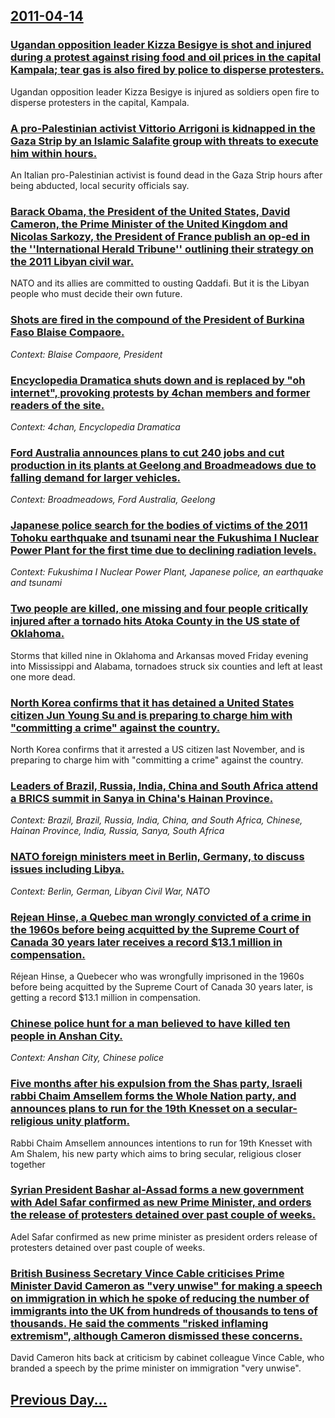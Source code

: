 ## [2011-04-14](/news/2011/04/14/index.md)

### [Ugandan opposition leader Kizza Besigye is shot and injured during a protest against rising food and oil prices in the capital Kampala; tear gas is also fired by police to disperse protesters. ](/news/2011/04/14/ugandan-opposition-leader-kizza-besigye-is-shot-and-injured-during-a-protest-against-rising-food-and-oil-prices-in-the-capital-kampala-tear.md)
Ugandan opposition leader Kizza Besigye is injured as soldiers open fire to disperse protesters in the capital, Kampala.

### [A pro-Palestinian activist Vittorio Arrigoni is kidnapped in the Gaza Strip by an Islamic Salafite group with threats to execute him within hours. ](/news/2011/04/14/a-pro-palestinian-activist-vittorio-arrigoni-is-kidnapped-in-the-gaza-strip-by-an-islamic-salafite-group-with-threats-to-execute-him-within.md)
An Italian pro-Palestinian activist is found dead in the Gaza Strip hours after being abducted, local security officials say.

### [Barack Obama, the President of the United States, David Cameron, the Prime Minister of the United Kingdom and Nicolas Sarkozy, the President of France publish an op-ed in the ''International Herald Tribune'' outlining their strategy on the 2011 Libyan civil war. ](/news/2011/04/14/barack-obama-the-president-of-the-united-states-david-cameron-the-prime-minister-of-the-united-kingdom-and-nicolas-sarkozy-the-president.md)
NATO and its allies are committed to ousting Qaddafi. But it is the Libyan people who must decide their own future.

### [Shots are fired in the compound of the President of Burkina Faso Blaise Compaore. ](/news/2011/04/14/shots-are-fired-in-the-compound-of-the-president-of-burkina-faso-blaise-compaora-c.md)
_Context: Blaise Compaore, President_

### [Encyclopedia Dramatica shuts down and is replaced by "oh internet", provoking protests by 4chan members and former readers of the site. ](/news/2011/04/14/encyclopedia-dramatica-shuts-down-and-is-replaced-by-oh-internet-provoking-protests-by-4chan-members-and-former-readers-of-the-site.md)
_Context: 4chan, Encyclopedia Dramatica_

### [Ford Australia announces plans to cut 240 jobs and cut production in its plants at Geelong and Broadmeadows due to falling demand for larger vehicles. ](/news/2011/04/14/ford-australia-announces-plans-to-cut-240-jobs-and-cut-production-in-its-plants-at-geelong-and-broadmeadows-due-to-falling-demand-for-larger.md)
_Context: Broadmeadows, Ford Australia, Geelong_

### [Japanese police search for the bodies of victims of the 2011 Tohoku earthquake and tsunami near the Fukushima I Nuclear Power Plant for the first time due to declining radiation levels. ](/news/2011/04/14/japanese-police-search-for-the-bodies-of-victims-of-the-2011-tahoku-earthquake-and-tsunami-near-the-fukushima-i-nuclear-power-plant-for-the.md)
_Context: Fukushima I Nuclear Power Plant, Japanese police, an earthquake and tsunami_

### [Two people are killed, one missing and four people critically injured after a tornado hits Atoka County in the US state of Oklahoma. ](/news/2011/04/14/two-people-are-killed-one-missing-and-four-people-critically-injured-after-a-tornado-hits-atoka-county-in-the-us-state-of-oklahoma.md)
Storms that killed nine in Oklahoma and Arkansas moved Friday evening into Mississippi and Alabama, tornadoes struck six counties and left at least one more dead.

### [North Korea confirms that it has detained a United States citizen Jun Young Su and is preparing to charge him with "committing a crime" against the country. ](/news/2011/04/14/north-korea-confirms-that-it-has-detained-a-united-states-citizen-jun-young-su-and-is-preparing-to-charge-him-with-committing-a-crime-agai.md)
North Korea confirms that it arrested a US citizen last November, and is preparing to charge him with &quot;committing a crime&quot; against the country.

### [Leaders of Brazil, Russia, India, China and South Africa attend a BRICS summit in Sanya in China's Hainan Province. ](/news/2011/04/14/leaders-of-brazil-russia-india-china-and-south-africa-attend-a-brics-summit-in-sanya-in-china-s-hainan-province.md)
_Context: Brazil, Brazil, Russia, India, China, and South Africa, Chinese, Hainan Province, India, Russia, Sanya, South Africa_

### [NATO foreign ministers meet in Berlin, Germany, to discuss issues including Libya. ](/news/2011/04/14/nato-foreign-ministers-meet-in-berlin-germany-to-discuss-issues-including-libya.md)
_Context: Berlin, German, Libyan Civil War, NATO_

### [Rejean Hinse, a Quebec man wrongly convicted of a crime in the 1960s before being acquitted by the Supreme Court of Canada 30 years later receives a record $13.1 million in compensation. ](/news/2011/04/14/ra-c-jean-hinse-a-quebec-man-wrongly-convicted-of-a-crime-in-the-1960s-before-being-acquitted-by-the-supreme-court-of-canada-30-years-later-r.md)
R&eacute;jean Hinse, a Quebecer who was wrongfully imprisoned in the 1960s before being acquitted by the Supreme Court of Canada 30 years later, is getting a record $13.1 million in compensation.

### [Chinese police hunt for a man believed to have killed ten people in Anshan City. ](/news/2011/04/14/chinese-police-hunt-for-a-man-believed-to-have-killed-ten-people-in-anshan-city.md)
_Context: Anshan City, Chinese police_

### [Five months after his expulsion from the Shas party, Israeli rabbi Chaim Amsellem forms the Whole Nation party, and announces plans to run for the 19th Knesset on a secular-religious unity platform. ](/news/2011/04/14/five-months-after-his-expulsion-from-the-shas-party-israeli-rabbi-chaim-amsellem-forms-the-whole-nation-party-and-announces-plans-to-run-f.md)
Rabbi Chaim Amsellem announces intentions to run for 19th Knesset with Am Shalem, his new party which aims to bring secular, religious closer together

### [Syrian President Bashar al-Assad forms a new government with Adel Safar confirmed as new Prime Minister, and orders the release of protesters detained over past couple of weeks.](/news/2011/04/14/syrian-president-bashar-al-assad-forms-a-new-government-with-adel-safar-confirmed-as-new-prime-minister-and-orders-the-release-of-protester.md)
Adel Safar confirmed as new prime minister as president orders release of protesters detained over past couple of weeks.

### [British Business Secretary Vince Cable criticises Prime Minister David Cameron as "very unwise" for making a speech on immigration in which he spoke of reducing the number of immigrants into the UK from hundreds of thousands to tens of thousands. He said the comments "risked inflaming extremism", although Cameron dismissed these concerns. ](/news/2011/04/14/british-business-secretary-vince-cable-criticises-prime-minister-david-cameron-as-very-unwise-for-making-a-speech-on-immigration-in-which.md)
David Cameron hits back at criticism by cabinet colleague Vince Cable, who branded a speech by the prime minister on immigration &quot;very unwise&quot;.

## [Previous Day...](/news/2011/04/13/index.md)

